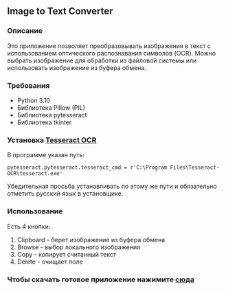 ## Image to Text Converter

### Описание

Это приложение позволяет преобразовывать изображения в текст с использованием оптического распознавания символов (OCR).
Можно выбрать изображение для обработки из файловой системы или использовать изображение из буфера обмена.

### Требования

- Python 3.10
- Библиотека Pillow (PIL)
- Библиотека pytesseract
- Библиотека tkinter

### Установка [Tesseract OCR](https://digi.bib.uni-mannheim.de/tesseract/tesseract-ocr-w64-setup-5.3.3.20231005.exe)

В программе указан путь:

```
pytesseract.pytesseract.tesseract_cmd = r'C:\Program Files\Tesseract-OCR\tesseract.exe'
```

Убедительная просьба устанавливать по этому же пути и обязательно отметить русский язык в установщике.

### Использование

Есть 4 кнопки:

1. Clipboard - берет изображение из буфера обмена
2. Browse - выбор локального изображения
3. Copy - копирует считанный текст
4. Delete - очищает поле

### Чтобы скачать готовое приложение нажимите [сюда](https://github.com/reyquazar/image-to-text/blob/main/imageToText.exe](https://github.com/reyquazar/image-to-text/releases/download/v1.0/imageToText.exe)https://github.com/reyquazar/image-to-text/releases/download/v1.0/imageToText.exe)
